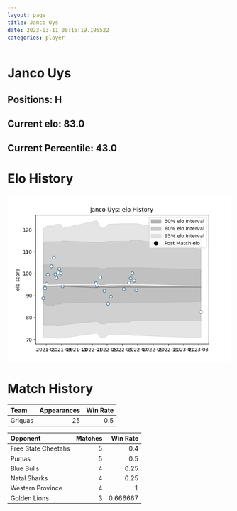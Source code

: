 ```yaml
---  
layout: page  
title: Janco Uys  
date: 2023-03-11 00:16:19.195522  
categories: player  
---
```

# Janco Uys

## Positions: H

## Current elo: 83.0

## Current Percentile: 43.0

# Elo History


![elo history](history_JancoUys.png)
# Match History


| Team    |   Appearances |   Win Rate |
|:--------|--------------:|-----------:|
| Griquas |            25 |        0.5 |

| Opponent            |   Matches |   Win Rate |
|:--------------------|----------:|-----------:|
| Free State Cheetahs |         5 |   0.4      |
| Pumas               |         5 |   0.5      |
| Blue Bulls          |         4 |   0.25     |
| Natal Sharks        |         4 |   0.25     |
| Western Province    |         4 |   1        |
| Golden Lions        |         3 |   0.666667 |
